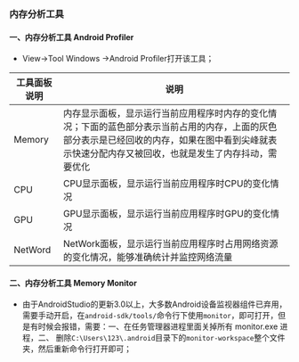 ### 内存分析工具 
#### 一、内存分析工具 Android Profiler
+ View->Tool Windows ->Android Profiler打开该工具；

|工具面板说明|说明|
|------|------|
|Memory|内存显示面板，显示运行当前应用程序时内存的变化情况；下面的蓝色部分表示当前占用的内存，上面的灰色部分表示是已经回收的内存，如果在图中看到尖峰就表示快速分配内存又被回收，也就是发生了内存抖动，需要优化|
|CPU|CPU显示面板，显示运行当前应用程序时CPU的变化情况|
|GPU|GPU显示面板，显示运行当前应用程序时GPU的变化情况|
|NetWord|NetWork面板，显示运行当前应用程序时占用网络资源的变化情况，能够准确统计并监控网络流量|

#### 二、内存分析工具 Memory Monitor
+ 由于AndroidStudio的更新3.0以上，大多数Android设备监视器组件已弃用，需要手动开启，在`android-sdk/tools/`命令行下使用`monitor`，即可打开，但是有时候会报错，需要：一、在任务管理器进程里面关掉所有 monitor.exe 进程，二、 删除`C:\Users\123\.android`目录下的`monitor-workspace`整个文件夹，然后重新命令行打开即可；

